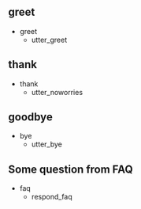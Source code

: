 ## greet
* greet
  - utter_greet

## thank
* thank
  - utter_noworries

## goodbye
* bye
  - utter_bye

## Some question from FAQ
* faq
  - respond_faq

